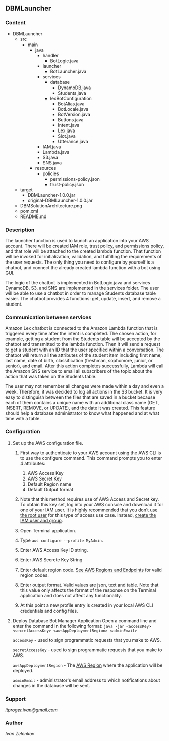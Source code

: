 ## DBMLauncher

### Content
- DBMLauncher
   - src
      - main
         - java
            - handler
               - BotLogic.java
            - launcher
                - BotLauncher.java
            - services
                - database
                    - DynamoDB.java
                    - Students.java
                - lexBotConfiguration
                    - BotAlias.java
                    - BotLocale.java
                    - BotVersion.java
                    - Buttons.java
                    - Intent.java
                    - Lex.java
                    - Slot.java
                    - Utterance.java
            - IAM.java
            - Lambda.java
            - S3.java
            - SNS.java
         - resources
            - policies
               - permissions-policy.json
               - trust-policy.json
   - target
      - DBMLauncher-1.0.0.jar
      - original-DBMLauncher-1.0.0.jar
   - DBMSolutionArchitecture.png
   - pom.xml
   - README.md

### Description
The launcher function is used to launch an application into your AWS account.
There will be created IAM role, trust policy, and permissions policy, and that role
will be attached to the created lambda function. That function will be invoked for initialization,
validation, and fulfilling the requirements of the user requests. The only thing you need to configure
by yourself is a chatbot, and connect the already created lambda function with a bot using GUI.

The logic of the chatbot is implemented in BotLogic.java and services DynamoDB, S3, and SNS are implemented in the services folder.
The user will be able to use a chatbot in order to manage Students database table easier. The chatbot provides 4 functions:
get, update, insert, and remove a student.

### Communication between services
Amazon Lex chatbot is connected to the Amazon Lambda function that is triggered every time after the intent is completed.
The chosen action, for example, getting a student from the Students table will be accepted by the chatbot and transmitted
to the lambda function. Then it will send a request to get a student with an ID that the user specified within a conversation.
The chatbot will return all the attributes of the student item including first name, last name, date of birth, classification
(freshman, sophomore, junior, or senior), and email. After this action completes successfully, Lambda will call the Amazon SNS
service to email all subscribers of the topic about the action that was taken on the Students table.

The user may not remember all changes were made within a day and even a week. Therefore, it was decided to log all
actions in the S3 bucket. It is very easy to distinguish between the files that are saved in a bucket because each of them
contains a unique name with an additional class name (GET, INSERT, REMOVE, or UPDATE), and the date it was created.
This feature should help a database administrator to know what happened and at what time with a table.

### Configuration
1. Set up the AWS configuration file.
    1. First way to authenticate to your AWS account using the AWS CLI is to use the configure command.
       This command prompts you to enter 4 attributes:
        1. AWS Access Key
        2. AWS Secret Key
        3. Default Region name
        4. Default Output format

    2. Note that this method requires use of AWS Access and Secret key.  
       To obtain this key set, log into your AWS console and download it for one of your IAM user.
       It is highly recommended that you [don’t use the root user](https://docs.aws.amazon.com/IAM/latest/UserGuide/best-practices.html#lock-away-credentials) for this type of access use case.
       Instead, [create the IAM user and group](https://docs.aws.amazon.com/IAM/latest/UserGuide/getting-started_create-admin-group.html).

    3. Open Terminal application.
    4. Type ```aws configure --profile MyAdmin```.
    5. Enter AWS Access Key ID string.
    6. Enter AWS Secrete Key String
    7. Enter default region code. [See AWS Regions and Endpoints](https://docs.aws.amazon.com/general/latest/gr/rande.html) for valid region codes.
    8. Enter output format.  Valid values are json, text and table.  Note that this value only affects the format of the response on the Terminal application and does not affect any functionality.
    9. At this point a new profile entry is created in your local AWS CLI credentials and config files.

2. Deploy Database Bot Manager Application
    Open a command line and enter the command in the following format:
    ```java -jar <accessKey> <secretAccessKey> <awsAppDeploymentRegion> <adminEmail>```

    ```accessKey``` - used to sign programmatic requests that you make to AWS.

    ```secretAccessKey``` - used to sign programmatic requests that you make to AWS.

    ```awsAppDeploymentRegion``` - The [AWS Region](https://docs.aws.amazon.com/AmazonRDS/latest/UserGuide/Concepts.RegionsAndAvailabilityZones.html) where the application will be deployed.

    ```adminEmail``` - administrator's email address to which notifications about changes in the database will be sent.

### Support
*itproger.ivan@gmail.com*

### Author
*Ivan Zelenkov*